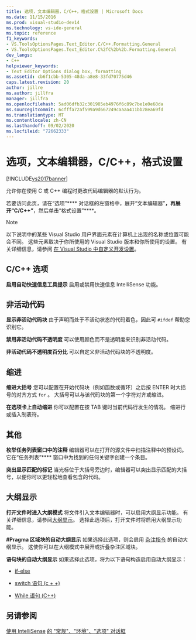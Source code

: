 ```yaml
---
title: 选项，文本编辑器，C/C++，格式设置 | Microsoft Docs
ms.date: 11/15/2016
ms.prod: visual-studio-dev14
ms.technology: vs-ide-general
ms.topic: reference
f1_keywords:
- VS.ToolsOptionsPages.Text_Editor.C/C++.Formatting.General
- VS.ToolsOptionsPages.Text_Editor.C%2fC%2b%2b.Formatting.General
dev_langs:
- C++
helpviewer_keywords:
- Text Editor Options dialog box, formatting
ms.assetid: cb6f1cbb-5305-48da-a8e8-33fd70775d46
caps.latest.revision: 20
author: jillre
ms.author: jillfra
manager: jillfra
ms.openlocfilehash: 5ad06dfb32c301985eb4976f6c89c7be1e0e68da
ms.sourcegitcommit: 6cfffa72af599a9d667249caaaa411bb28ea69fd
ms.translationtype: MT
ms.contentlocale: zh-CN
ms.lasthandoff: 09/02/2020
ms.locfileid: "72662333"
---
```

# <a name="options-text-editor-cc-formatting"></a>选项，文本编辑器，C/C++，格式设置
[!INCLUDE[vs2017banner](../../includes/vs2017banner.md)]

允许你在使用 C 或 C++ 编程时更改代码编辑器的默认行为。

 若要访问此页，请在“选项”**** 对话框的左窗格中，展开“文本编辑器”****，再展开“C/C++”****，然后单击“格式设置”****。

> [!NOTE]
> 以下说明中的某些 Visual Studio 用户界面元素在计算机上出现的名称或位置可能会不同。 这些元素取决于你所使用的 Visual Studio 版本和你所使用的设置。 有关详细信息，请参阅 [在 Visual Studio 中自定义开发设置](https://msdn.microsoft.com/22c4debb-4e31-47a8-8f19-16f328d7dcd3)。

## <a name="cc-options"></a>C/C++ 选项
 **启用自动快速信息工具提示** 启用或禁用快速信息 IntelliSense 功能。

## <a name="inactive-code"></a>非活动代码
 **显示非活动代码块** 由于声明而处于不活动状态的代码着色，因此可 `#ifdef` 帮助您识别它。

 **禁用非活动代码不透明度** 可以使用颜色而不是透明度来识别非活动代码。

 **非活动代码不透明度百分比** 可以自定义非活动代码块的不透明度。

## <a name="indentation"></a>缩进
 **缩进大括号** 您可以配置在开始代码块（例如函数或循环）之后按 ENTER 时大括号的对齐方式 `for` 。 大括号可以与该代码块的第一个字符对齐或缩进。

 **在选项卡上自动缩进** 你可以配置在按 TAB 键时当前代码行发生的情况。 缩进行或插入制表符。

## <a name="miscellaneous"></a>其他
 **枚举任务列表窗口中的注释** 编辑器可以在打开的源文件中扫描注释中的预设词。 它在“任务列表”**** 窗口中为找到的任何关键字创建一个条目。

 **突出显示匹配的标记** 当光标位于大括号旁边时，编辑器可以突出显示匹配的大括号，以便你可以更轻松地查看包含的代码。

## <a name="outlining"></a>大纲显示
 **打开文件时进入大纲模式** 将文件引入文本编辑器时，可以启用大纲显示功能。 有关详细信息，请参阅[大纲显示](../../ide/outlining.md)。 选择此选项后，打开文件时将启用大纲显示功能。

 **#Pragma 区域块的自动大纲显示** 如果选择此选项，则会启用 [杂注指令](https://msdn.microsoft.com/library/9867b438-ac64-4e10-973f-c3955209873f) 的自动大纲显示。 这使你可以在大纲模式中展开或折叠杂注区域块。

 **语句块的自动大纲显示** 如果选择此选项，将为以下语句构造启用自动大纲显示：

- [if-else](https://msdn.microsoft.com/library/d9a1d562-8cf5-4bd4-9ba7-8ad970cd25b2)

- [switch 语句 (c + +) ](https://msdn.microsoft.com/library/6c3f3ed3-5593-463c-8f4b-b33742b455c6)

- [While 语句 (C++)](https://msdn.microsoft.com/library/358dbe76-5e5e-4af5-b575-c2293c636899)

## <a name="see-also"></a>另请参阅
 [使用 IntelliSense](../../ide/using-intellisense.md) [的 "常规"、"环境"、"选项" 对话框](../../ide/reference/general-environment-options-dialog-box.md)
